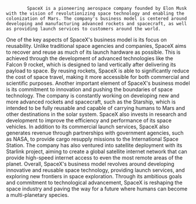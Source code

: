 			SpaceX is a pioneering aerospace company founded by Elon Musk with the vision of revolutionizing space technology and enabling the colonization of Mars. The company's business model is centered around developing and manufacturing advanced rockets and spacecraft, as well as providing launch services to customers around the world.
One of the key aspects of SpaceX's business model is its focus on reusability. Unlike traditional space agencies and companies, SpaceX aims to recover and reuse as much of its launch hardware as possible. This is achieved through the development of advanced technologies like the Falcon 9 rocket, which is designed to land vertically after delivering its payload to space. By reusing rockets, SpaceX is able to significantly reduce the cost of space travel, making it more accessible for both commercial and scientific purposes.
Another important element of SpaceX's business model is its commitment to innovation and pushing the boundaries of space technology. The company is constantly working on developing new and more advanced rockets and spacecraft, such as the Starship, which is intended to be fully reusable and capable of carrying humans to Mars and other destinations in the solar system. SpaceX also invests in research and development to improve the efficiency and performance of its space vehicles.
In addition to its commercial launch services, SpaceX also generates revenue through partnerships with government agencies, such as NASA, to provide cargo resupply missions to the International Space Station. The company has also ventured into satellite deployment with its Starlink project, aiming to create a global satellite internet network that can provide high-speed internet access to even the most remote areas of the planet.
Overall, SpaceX's business model revolves around developing innovative and reusable space technology, providing launch services, and exploring new frontiers in space exploration. Through its ambitious goals and commitment to technological advancement, SpaceX is reshaping the space industry and paving the way for a future where humans can become a multi-planetary species.



